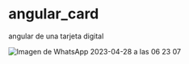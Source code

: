 # angular_card
angular de una tarjeta digital

![Imagen de WhatsApp 2023-04-28 a las 06 23 07](https://user-images.githubusercontent.com/90990023/235146357-40245926-37d1-4ef1-87d4-ef5b3819a912.jpg)
